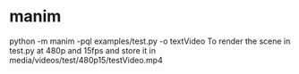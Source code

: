 # manim

python -m manim -pql examples/test.py -o textVideo
To render the scene in test.py at 480p and 15fps and store it in media/videos/test/480p15/testVideo.mp4